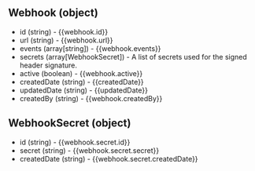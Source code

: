 ## Webhook (object)
+ id (string) - {{webhook.id}}
+ url (string) - {{webhook.url}}
+ events (array[string]) - {{webhook.events}}
+ secrets (array[WebhookSecret]) - A list of secrets used for the signed header signature.
+ active (boolean) - {{webhook.active}}
+ createdDate (string) - {{createdDate}}
+ updatedDate (string) - {{updatedDate}}
+ createdBy (string) - {{webhook.createdBy}}

## WebhookSecret (object)
+ id (string) - {{webhook.secret.id}}
+ secret (string) - {{webhook.secret.secret}}
+ createdDate (string) - {{webhook.secret.createdDate}}

